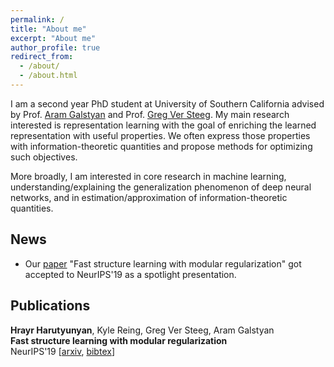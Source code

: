 ```yaml
---
permalink: /
title: "About me"
excerpt: "About me"
author_profile: true
redirect_from: 
  - /about/
  - /about.html
---
```


I am a second year PhD student at University of Southern California advised by Prof. [Aram Galstyan](https://www.isi.edu/people/galstyan/about) and Prof. [Greg Ver Steeg](https://www.isi.edu/people/gregv/about).
My main research interested is representation learning with the goal of enriching the learned representation with useful properties.
We often express those properties with information-theoretic quantities and propose methods for optimizing such objectives.

More broadly, I am interested in core research in machine learning, understanding/explaining the generalization phenomenon
of deep neural networks, and in estimation/approximation of information-theoretic quantities.


## News
- Our [paper](https://arxiv.org/abs/1706.03353) "Fast structure learning with modular regularization" got accepted to NeurIPS'19 as a spotlight presentation.

## Publications

**Hrayr Harutyunyan**, Kyle Reing, Greg Ver Steeg, Aram Galstyan  
**Fast structure learning with modular regularization**  
NeurIPS'19 \[[arxiv](https://arxiv.org/abs/1706.03353), [bibtex]()\]
